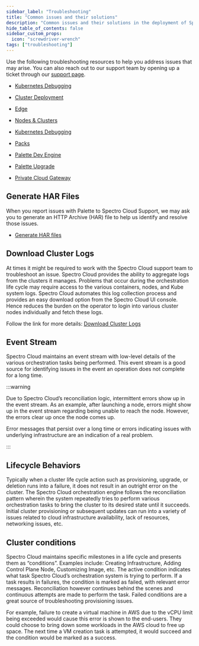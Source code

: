 ```yaml
---
sidebar_label: "Troubleshooting"
title: "Common issues and their solutions"
description: "Common issues and their solutions in the deployment of Spectro Cloud Clusters"
hide_table_of_contents: false
sidebar_custom_props:
  icon: "screwdriver-wrench"
tags: ["troubleshooting"]
---
```


Use the following troubleshooting resources to help you address issues that may arise. You can also reach out to our
support team by opening up a ticket through our [support page](http://support.spectrocloud.io/).

- [Kubernetes Debugging](kubernetes-tips.md)

- [Cluster Deployment](cluster-deployment.md)

- [Edge](edge.mdx)

- [Nodes & Clusters](nodes.md)

- [Kubernetes Debugging](kubernetes-tips.md)

- [Packs](pack-issues.md)

- [Palette Dev Engine](palette-dev-engine.md)

- [Palette Upgrade](palette-upgrade.md)

- [Private Cloud Gateway](pcg.md)

## Generate HAR Files

When you report issues with Palette to Spectro Cloud Support, we may ask you to generate an HTTP Archive (HAR) file to
help us identify and resolve those issues.

- [Generate HAR files](generate-har-files.md)

## Download Cluster Logs

At times it might be required to work with the Spectro Cloud support team to troubleshoot an issue. Spectro Cloud
provides the ability to aggregate logs from the clusters it manages. Problems that occur during the orchestration life
cycle may require access to the various containers, nodes, and Kube system logs. Spectro Cloud automates this log
collection process and provides an easy download option from the Spectro Cloud UI console. Hence reduces the burden on
the operator to login into various cluster nodes individually and fetch these logs.

Follow the link for more details: [Download Cluster Logs](../clusters/clusters.md#download-cluster-logs)

## Event Stream

Spectro Cloud maintains an event stream with low-level details of the various orchestration tasks being performed. This
event stream is a good source for identifying issues in the event an operation does not complete for a long time.

:::warning

Due to Spectro Cloud’s reconciliation logic, intermittent errors show up in the event stream. As an example, after
launching a node, errors might show up in the event stream regarding being unable to reach the node. However, the errors
clear up once the node comes up.<p></p> Error messages that persist over a long time or errors indicating issues with
underlying infrastructure are an indication of a real problem.

:::

## Lifecycle Behaviors

Typically when a cluster life cycle action such as provisioning, upgrade, or deletion runs into a failure, it does not
result in an outright error on the cluster. The Spectro Cloud orchestration engine follows the reconciliation pattern
wherein the system repeatedly tries to perform various orchestration tasks to bring the cluster to its desired state
until it succeeds. Initial cluster provisioning or subsequent updates can run into a variety of issues related to cloud
infrastructure availability, lack of resources, networking issues, etc.

## Cluster conditions

Spectro Cloud maintains specific milestones in a life cycle and presents them as “conditions”. Examples include:
Creating Infrastructure, Adding Control Plane Node, Customizing Image, etc. The active condition indicates what task
Spectro Cloud’s orchestration system is trying to perform. If a task results in failures, the condition is marked as
failed, with relevant error messages. Reconciliation however continues behind the scenes and continuous attempts are
made to perform the task. Failed conditions are a great source of troubleshooting provisioning issues.

For example, failure to create a virtual machine in AWS due to the vCPU limit being exceeded would cause this error is
shown to the end-users. They could choose to bring down some workloads in the AWS cloud to free up space. The next time
a VM creation task is attempted, it would succeed and the condition would be marked as a success.

